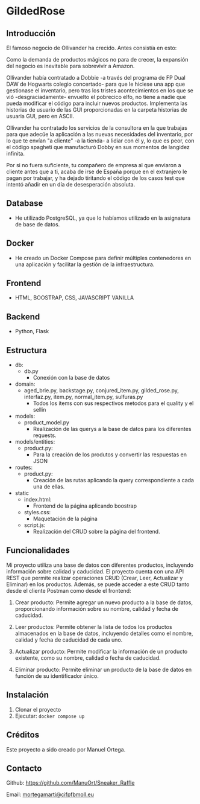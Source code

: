 #  GildedRose

## Introducción
El famoso negocio de Ollivander ha crecido. Antes consistía en esto:

Como la demanda de productos mágicos no para de crecer, la expansión del negocio es inevitable para sobrevivir a Amazon.

Ollivander había contratado a Dobbie -a través del programa de FP Dual DAW de Hogwarts colegio concertado- para que le hiciese una app que gestionase el inventario, pero tras los tristes acontecimientos en los que se vió -desgraciadamente- envuelto el pobrecico elfo, no tiene a nadie que pueda modificar el código para incluir nuevos productos.
Implementa las historias de usuario de las GUI proporcionadas en la carpeta historias de usuaria GUI, pero en ASCII.

Ollivander ha contratado los servicios de la consultora en la que trabajas para que adecúe la aplicación a las nuevas necesidades del inventario, por lo que te envían "a cliente" -a la tienda- a lidiar con él y, lo que es peor, con el código spagheti que manufacturó Dobby en sus momentos de langidez infinita.

Por si no fuera suficiente, tu compañero de empresa al que enviaron a cliente antes que a ti, acaba de irse de España porque en el extranjero le pagan por trabajar, y ha dejado tiritando el código de los casos test que intentó añadir en un día de desesperación absoluta.

## Database
- He utilizado PostgreSQL, ya que lo habíamos utilizado en la asignatura de base de datos.


## Docker
- He creado un Docker Compose para definir múltiples contenedores en una aplicación y facilitar la gestión de la infraestructura.

## Frontend
- HTML, BOOSTRAP, CSS, JAVASCRIPT VANILLA

## Backend
- Python, Flask

## Estructura
- db:
  - db.py
    - Conexión con la base de datos 
- domain:
  - aged_brie.py, backstage.py, conjured_item.py, gilded_rose.py, interfaz.py, item.py, normal_item.py, sulfuras.py
    - Todos los items con sus respectivos metodos para el quality y el sellin
- models:
  - product_model.py
    - Realización de las querys a la base de datos para los diferentes requests.
- models/entities:
  - product.py:
    - Para la creación de los produtos y convertir las respuestas en JSON
- routes:
  - product.py:
    - Creación de las rutas aplicando la query correspondiente a cada una de ellas.
- static
  - index.html:
    - Frontend de la página aplicando boostrap
  - styles.css:
    - Maquetación de la página
  - script.js:
    - Realización del CRUD sobre la página del frontend.

## Funcionalidades

Mi proyecto utiliza una base de datos con diferentes productos, incluyendo información sobre calidad y caducidad. El proyecto cuenta con una API REST que permite realizar operaciones CRUD (Crear, Leer, Actualizar y Eliminar) en los productos. Además, se puede acceder a este CRUD tanto desde el cliente Postman como desde el frontend:

1. Crear producto: Permite agregar un nuevo producto a la base de datos, proporcionando información sobre su nombre, calidad y fecha de caducidad.

2. Leer productos: Permite obtener la lista de todos los productos almacenados en la base de datos, incluyendo detalles como el nombre, calidad y fecha de caducidad de cada uno.

3. Actualizar producto: Permite modificar la información de un producto existente, como su nombre, calidad o fecha de caducidad.

4. Eliminar producto: Permite eliminar un producto de la base de datos en función de su identificador único.


## Instalación
1. Clonar el proyecto
2. Ejecutar:
```docker compose up```


## Créditos

Este proyecto a sido creado por Manuel Ortega.

## Contacto
Github: https://github.com/ManuOrt/Sneaker_Raffle

Email: mortegamarti@cifpfbmoll.eu


